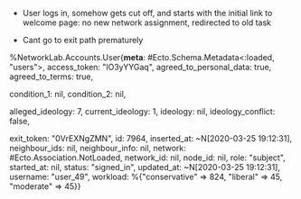 * User logs in, somehow gets cut off, and starts with the initial link to welcome page: no new network assignment, redirected to old task

* Cant go to exit path prematurely


%NetworkLab.Accounts.User{__meta__: #Ecto.Schema.Metadata<:loaded, "users">, 
access_token: "lO3yYYGaq", 
agreed_to_personal_data: true, 
agreed_to_terms: true, 

condition_1: nil, 
condition_2: nil, 

alleged_ideology: 7, 
current_ideology: 1, 
ideology: nil, 
ideology_conflict: false, 

exit_token: "0VrEXNgZMN", 
id: 7964, 
inserted_at: ~N[2020-03-25 19:12:31], 
neighbour_ids: nil, 
neighbour_info: nil, 
network: #Ecto.Association.NotLoaded<association :network is not loaded>, 
network_id: nil, 
node_id: nil, 
role: "subject", 
started_at: nil, 
status: "signed_in", 
updated_at: ~N[2020-03-25 19:12:31], 
username: "user_49", 
workload: %{"conservative" => 824, "liberal" => 45, "moderate" => 45}}